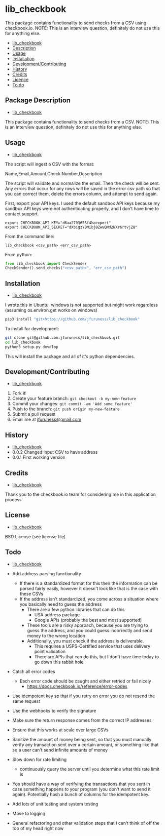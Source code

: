 
# lib\_checkbook
This package contains functionality to send checks from a CSV using checkbook.io. NOTE: This is an interview question, definitely do not use this for anything else.

* [lib\_checkbook](#lib_checkbook)
* [Description](#package-description)
* [Usage](#usage)
* [Installation](#installation)
* [Development/Contributing](#developmentcontributing)
* [History](#history)
* [Credits](#credits)
* [Licence](#license)
* [To do](#todo)


## Package Description
* [lib\_checkbook](#lib_checkbook)

This package contains functionality to send checks from a CSV. NOTE: This is an interview question, definitely do not use this for anything else.

## Usage
* [lib\_checkbook](#lib_checkbook)

The script will ingest a CSV with the format:

Name,Email,Amount,Check Number,Description

The script will validate and normalize the email. Then the check will be sent. Any errors that occur for any rows will be saved in the error csv path so that you can correct them, delete the errors column, and attempt to send again.

First, export your API keys. I used the default sandbox API keys because my sandbox API keys were not authenticating properly, and I don't have time to contact support.

```
export CHECKBOOK_API_KEY="d6aa2703655f4baexport"
export CHECKBOOK_API_SECRET="dXbCgzYBMibj8ZwuQMd2NXr6rtvjZ8"
```

From the command line:

```lib_checkbook <csv_path> <err_csv_path>```

From python:

```python
from lib_checkbook import CheckSender
CheckSender().send_checks("<csv_path>", "err_csv_path")
```

## Installation
* [lib\_checkbook](#lib_checkbook)

I wrote this in Ubuntu, windows is not supported but might work regardless (assuming os.environ.get works on windows)

```bash
pip3 install "git+https://github.com/jfuruness/lib_checkbook"
```

To install for development:

```bash
git clone git@github.com:jfuruness/lib_checkbook.git
cd lib_checkbook
python3 setup.py develop
```
This will install the package and all of it's python dependencies.


## Development/Contributing
* [lib\_checkbook](#lib_checkbook)

1. Fork it!
2. Create your feature branch: `git checkout -b my-new-feature`
3. Commit your changes: `git commit -am 'Add some feature'`
4. Push to the branch: `git push origin my-new-feature`
5. Submit a pull request
6. Email me at jfuruness@gmail.com

## History
* [lib\_checkbook](#lib_checkbook)
* 0.0.2 Changed input CSV to have address
* 0.0.1 First working version

## Credits
* [lib\_checkbook](#lib_checkbook)

Thank you to the checkbook.io team for considering me in this application process

## License
* [lib\_checkbook](#lib_checkbook)

BSD License (see license file)

## Todo
* [lib\_checkbook](#lib_checkbook)

* Add address parsing functionality
  * If there is a standardized format for this then the information can be parsed fairly easily, however it doesn't look like that is the case with these CSVs
  * If the address isn't standardized, you come across a situation where you basically need to guess the address
    * There are a few python libraries that can do this
      * USA address package
      * Google APIs (probably the best and most supported)
    * These tools are a risky approach, because you are trying to guess the address, and you could guess incorrectly and send money to the wrong location
    * Additionally, you must check if the address is deliverable.
      * This requires a USPS-Certified service that uses delivery point validation
      * There are APIs that can do this, but I don't have time today to go down this rabbit hole
* Catch all error codes
  * Each error code should be caught and either retried or fail nicely
    * https://docs.checkbook.io/reference/error-codes
* Use idempotent key so that if you retry on error you do not resend the same request
* Use the webhooks to verify the signature
* Make sure the return response comes from the correct IP addresses
* Ensure that this works at scale over large CSVs
* Sanitize the amount of money being sent, so that you must manually verify any transaction sent over a certain amount, or something like that so a user can't send infinite amounts of money
* Slow down for rate limiting
  * continuously query the server until you determine what this rate limit is
* You should have a way of verifying the transactions that you sent in case something happens to your program (you don't want to send it again). Potentially hash a bunch of columns for the idempotent key.
* Add lots of unit testing and system testing
* Move to logging
* General refactoring and other validation steps that I can't think of off the top of my head right now
